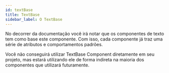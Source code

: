```yaml
---
id: textBase
title: TextBase 
sidebar_label: O TextBase
---
```


No decorrer da documentação você irá notar que os componentes de texto
tem como base  este componente. Com isso, cada componente já traz uma série de
atributos e comportamentos padrões.

Você não conseguirá utilizar TextBase Component diretamente em seu projeto, mas
estará utilizando ele de forma indireta na maioria dos componentes que utilizará
futuramente.
